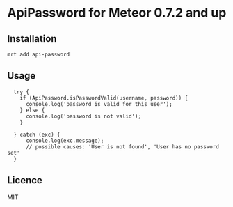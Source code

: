 # ApiPassword for Meteor 0.7.2 and up

## Installation
`mrt add api-password`

## Usage

```
  try {
    if (ApiPassword.isPasswordValid(username, password)) {
      console.log('password is valid for this user');
    } else {
      console.log('password is not valid');
    }

  } catch (exc) {
      console.log(exc.message);
      // possible causes: 'User is not found', 'User has no password set'
  }
```

## Licence
MIT